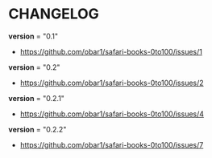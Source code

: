 # CHANGELOG

__version__ = "0.1"
- https://github.com/obar1/safari-books-0to100/issues/1

__version__ = "0.2"
- https://github.com/obar1/safari-books-0to100/issues/2

__version__ = "0.2.1"
- https://github.com/obar1/safari-books-0to100/issues/4

__version__ = "0.2.2"
- https://github.com/obar1/safari-books-0to100/issues/7
